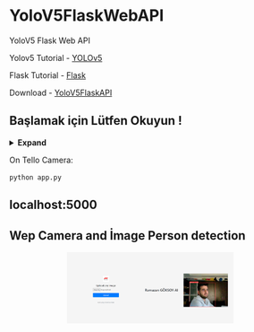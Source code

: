 # YoloV5FlaskWebAPI
YoloV5 Flask Web API




Yolov5 Tutorial - [YOLOv5](https://arxiv.org/abs/2207.02696)

Flask Tutorial - [Flask](https://flask.palletsprojects.com/en/2.2.x/)

Download - [YoloV5FlaskAPI](https://github.com/ramazan138/YoloV5FlaskWebAPI.git)
## Başlamak için Lütfen Okuyun !


<details><summary> <b>Expand</b> </summary>


    
``` shell
Gerekli kütüphaneleri destekleyen bir Nvidia ekran kartına sahipseniz otomatik GPU üzerinde çalışacaktır ,aksi durumunda CPU da yürütülecektir 
app.py dosyasını çalıştırın.



```
    
   



</details>





On Tello Camera:
``` shell
python app.py 
```

##  localhost:5000 
## Wep  Camera and İmage  Person detection
<div align="center">
    <a href="./">
        <img src="./static/Capture.PNG" width="59%"/>
    </a>
</div>


















